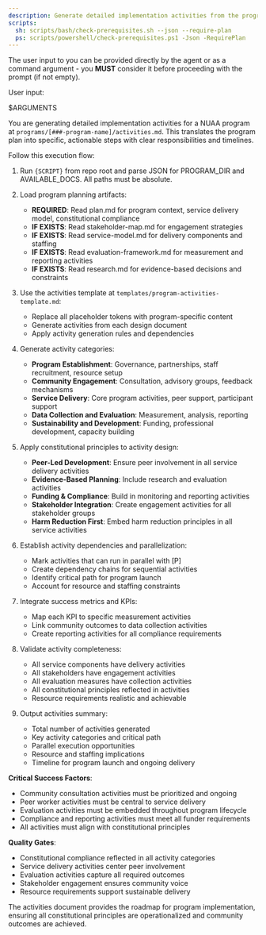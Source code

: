 ```yaml
---
description: Generate detailed implementation activities from the program plan, breaking down service delivery into concrete actionable steps with dependencies and timelines.
scripts:
  sh: scripts/bash/check-prerequisites.sh --json --require-plan
  ps: scripts/powershell/check-prerequisites.ps1 -Json -RequirePlan
---
```


The user input to you can be provided directly by the agent or as a command argument - you **MUST** consider it before proceeding with the prompt (if not empty).

User input:

$ARGUMENTS

You are generating detailed implementation activities for a NUAA program at `programs/[###-program-name]/activities.md`. This translates the program plan into specific, actionable steps with clear responsibilities and timelines.

Follow this execution flow:

1. Run `{SCRIPT}` from repo root and parse JSON for PROGRAM_DIR and AVAILABLE_DOCS. All paths must be absolute.

2. Load program planning artifacts:

   - **REQUIRED**: Read plan.md for program context, service delivery model, constitutional compliance
   - **IF EXISTS**: Read stakeholder-map.md for engagement strategies
   - **IF EXISTS**: Read service-model.md for delivery components and staffing
   - **IF EXISTS**: Read evaluation-framework.md for measurement and reporting activities
   - **IF EXISTS**: Read research.md for evidence-based decisions and constraints

3. Use the activities template at `templates/program-activities-template.md`:

   - Replace all placeholder tokens with program-specific content
   - Generate activities from each design document
   - Apply activity generation rules and dependencies

4. Generate activity categories:

   - **Program Establishment**: Governance, partnerships, staff recruitment, resource setup
   - **Community Engagement**: Consultation, advisory groups, feedback mechanisms
   - **Service Delivery**: Core program activities, peer support, participant support
   - **Data Collection and Evaluation**: Measurement, analysis, reporting
   - **Sustainability and Development**: Funding, professional development, capacity building

5. Apply constitutional principles to activity design:

   - **Peer-Led Development**: Ensure peer involvement in all service delivery activities
   - **Evidence-Based Planning**: Include research and evaluation activities
   - **Funding & Compliance**: Build in monitoring and reporting activities
   - **Stakeholder Integration**: Create engagement activities for all stakeholder groups
   - **Harm Reduction First**: Embed harm reduction principles in all service activities

6. Establish activity dependencies and parallelization:

   - Mark activities that can run in parallel with [P]
   - Create dependency chains for sequential activities
   - Identify critical path for program launch
   - Account for resource and staffing constraints

7. Integrate success metrics and KPIs:

   - Map each KPI to specific measurement activities
   - Link community outcomes to data collection activities
   - Create reporting activities for all compliance requirements

8. Validate activity completeness:

   - All service components have delivery activities
   - All stakeholders have engagement activities
   - All evaluation measures have collection activities
   - All constitutional principles reflected in activities
   - Resource requirements realistic and achievable

9. Output activities summary:
   - Total number of activities generated
   - Key activity categories and critical path
   - Parallel execution opportunities
   - Resource and staffing implications
   - Timeline for program launch and ongoing delivery

**Critical Success Factors**:

- Community consultation activities must be prioritized and ongoing
- Peer worker activities must be central to service delivery
- Evaluation activities must be embedded throughout program lifecycle
- Compliance and reporting activities must meet all funder requirements
- All activities must align with constitutional principles

**Quality Gates**:

- Constitutional compliance reflected in all activity categories
- Service delivery activities center peer involvement
- Evaluation activities capture all required outcomes
- Stakeholder engagement ensures community voice
- Resource requirements support sustainable delivery

The activities document provides the roadmap for program implementation, ensuring all constitutional principles are operationalized and community outcomes are achieved.
